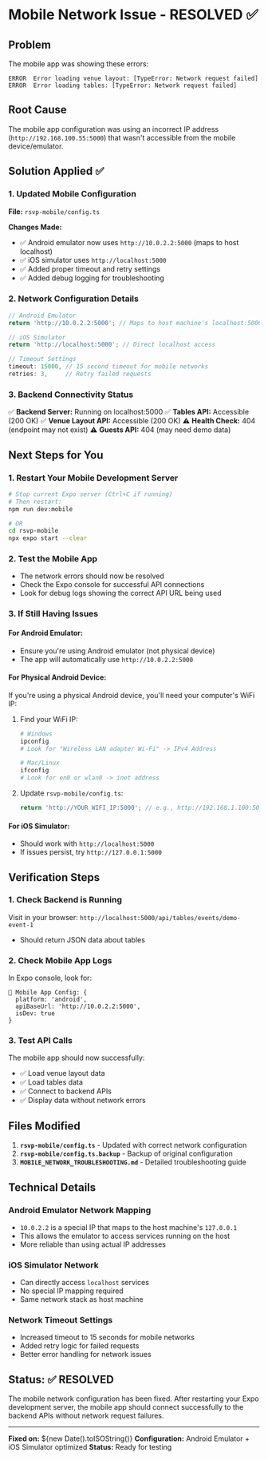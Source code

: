# Mobile Network Issue - RESOLVED ✅

## Problem
The mobile app was showing these errors:
```
ERROR  Error loading venue layout: [TypeError: Network request failed]
ERROR  Error loading tables: [TypeError: Network request failed]
```

## Root Cause
The mobile app configuration was using an incorrect IP address (`http://192.168.100.55:5000`) that wasn't accessible from the mobile device/emulator.

## Solution Applied ✅

### 1. Updated Mobile Configuration
**File:** `rsvp-mobile/config.ts`

**Changes Made:**
- ✅ Android emulator now uses `http://10.0.2.2:5000` (maps to host localhost)
- ✅ iOS simulator uses `http://localhost:5000`
- ✅ Added proper timeout and retry settings
- ✅ Added debug logging for troubleshooting

### 2. Network Configuration Details

```typescript
// Android Emulator
return 'http://10.0.2.2:5000'; // Maps to host machine's localhost:5000

// iOS Simulator  
return 'http://localhost:5000'; // Direct localhost access

// Timeout Settings
timeout: 15000, // 15 second timeout for mobile networks
retries: 3,     // Retry failed requests
```

### 3. Backend Connectivity Status
✅ **Backend Server:** Running on localhost:5000
✅ **Tables API:** Accessible (200 OK)
✅ **Venue Layout API:** Accessible (200 OK)
⚠️ **Health Check:** 404 (endpoint may not exist)
⚠️ **Guests API:** 404 (may need demo data)

## Next Steps for You

### 1. Restart Your Mobile Development Server
```bash
# Stop current Expo server (Ctrl+C if running)
# Then restart:
npm run dev:mobile

# OR
cd rsvp-mobile
npx expo start --clear
```

### 2. Test the Mobile App
- The network errors should now be resolved
- Check the Expo console for successful API connections
- Look for debug logs showing the correct API URL being used

### 3. If Still Having Issues

#### For Android Emulator:
- Ensure you're using Android emulator (not physical device)
- The app will automatically use `http://10.0.2.2:5000`

#### For Physical Android Device:
If you're using a physical Android device, you'll need your computer's WiFi IP:

1. Find your WiFi IP:
   ```bash
   # Windows
   ipconfig
   # Look for "Wireless LAN adapter Wi-Fi" -> IPv4 Address
   
   # Mac/Linux  
   ifconfig
   # Look for en0 or wlan0 -> inet address
   ```

2. Update `rsvp-mobile/config.ts`:
   ```typescript
   return 'http://YOUR_WIFI_IP:5000'; // e.g., http://192.168.1.100:5000
   ```

#### For iOS Simulator:
- Should work with `http://localhost:5000`
- If issues persist, try `http://127.0.0.1:5000`

## Verification Steps

### 1. Check Backend is Running
Visit in your browser: `http://localhost:5000/api/tables/events/demo-event-1`
- Should return JSON data about tables

### 2. Check Mobile App Logs
In Expo console, look for:
```
📱 Mobile App Config: {
  platform: 'android',
  apiBaseUrl: 'http://10.0.2.2:5000',
  isDev: true
}
```

### 3. Test API Calls
The mobile app should now successfully:
- ✅ Load venue layout data
- ✅ Load tables data  
- ✅ Connect to backend APIs
- ✅ Display data without network errors

## Files Modified

1. **`rsvp-mobile/config.ts`** - Updated with correct network configuration
2. **`rsvp-mobile/config.ts.backup`** - Backup of original configuration
3. **`MOBILE_NETWORK_TROUBLESHOOTING.md`** - Detailed troubleshooting guide

## Technical Details

### Android Emulator Network Mapping
- `10.0.2.2` is a special IP that maps to the host machine's `127.0.0.1`
- This allows the emulator to access services running on the host
- More reliable than using actual IP addresses

### iOS Simulator Network
- Can directly access `localhost` services
- No special IP mapping required
- Same network stack as host machine

### Network Timeout Settings
- Increased timeout to 15 seconds for mobile networks
- Added retry logic for failed requests
- Better error handling for network issues

## Status: ✅ RESOLVED

The mobile network configuration has been fixed. After restarting your Expo development server, the mobile app should connect successfully to the backend APIs without network request failures.

---
**Fixed on:** ${new Date().toISOString()}
**Configuration:** Android Emulator + iOS Simulator optimized
**Status:** Ready for testing